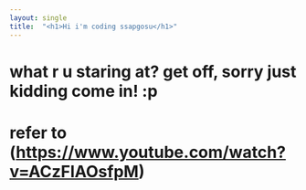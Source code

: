 ```yaml
---
layout: single
title:  "<h1>Hi i'm coding ssapgosu</h1>"
---
```


# what r u staring at? get off, <strong>sorry just kidding come in!</strong> :p
# refer to (https://www.youtube.com/watch?v=ACzFIAOsfpM)

